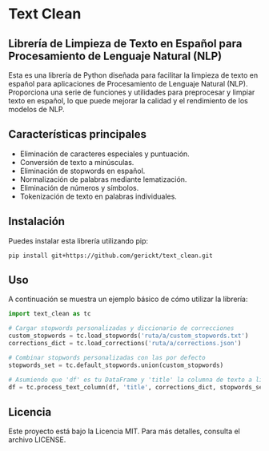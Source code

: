 # Text Clean
## Librería de Limpieza de Texto en Español para Procesamiento de Lenguaje Natural (NLP)

Esta es una librería de Python diseñada para facilitar la limpieza de texto en español para aplicaciones de Procesamiento de Lenguaje Natural (NLP). Proporciona una serie de funciones y utilidades para preprocesar y limpiar texto en español, lo que puede mejorar la calidad y el rendimiento de los modelos de NLP.

## Características principales

- Eliminación de caracteres especiales y puntuación.
- Conversión de texto a minúsculas.
- Eliminación de stopwords en español.
- Normalización de palabras mediante lematización.
- Eliminación de números y símbolos.
- Tokenización de texto en palabras individuales.

## Instalación

Puedes instalar esta librería utilizando pip:

```
pip install git+https://github.com/gerickt/text_clean.git   
```

## Uso

A continuación se muestra un ejemplo básico de cómo utilizar la librería:

```python
import text_clean as tc

# Cargar stopwords personalizadas y diccionario de correcciones
custom_stopwords = tc.load_stopwords('ruta/a/custom_stopwords.txt')
corrections_dict = tc.load_corrections('ruta/a/corrections.json')

# Combinar stopwords personalizadas con las por defecto
stopwords_set = tc.default_stopwords.union(custom_stopwords)

# Asumiendo que 'df' es tu DataFrame y 'title' la columna de texto a limpiar
df = tc.process_text_column(df, 'title', corrections_dict, stopwords_set)
```

## Licencia

Este proyecto está bajo la Licencia MIT. Para más detalles, consulta el archivo LICENSE.

